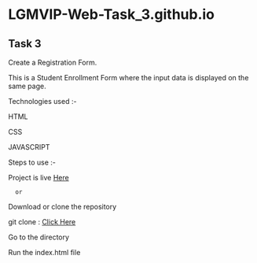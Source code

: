 # LGMVIP-Web-Task_3.github.io

## Task 3

Create a Registration Form.

This is a Student Enrollment Form where the input data is displayed on the same page.

Technologies used :-

HTML

CSS

JAVASCRIPT

Steps to use :-

Project is live [Here]()

      or
Download or clone the repository

git clone : [Click Here]()

Go to the directory

Run the index.html file
